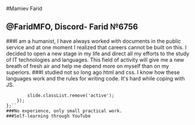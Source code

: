 #Mamiev Farid
## @FaridMFO, Discord- Farid №6756
###I am a humanist, I have always worked with documents in the public service and at one moment I realized that careers cannot be built on this. 
I decided to open a new stage in my life and direct all my efforts to the study of IT technologies and languages. 
This field of activity will give me a new breath of fresh air and help me depend more on myself than on my superiors.
###I studied not so long ago html and css. I know how these languages work and the rules for writing code. It's hard while coping with JS.
```  slides.forEach((slide) => {
        slide.classList.remove('active');
    });
};``
###No experience, only small practical work.
###Self-learning through YouTube
